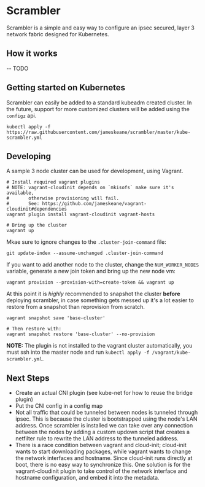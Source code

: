 # Scrambler

Scrambler is a simple and easy way to configure an ipsec secured, layer 3 network fabric designed for Kubernetes.

## How it works

-- TODO

## Getting started on Kubernetes

Scrambler can easily be added to a standard kubeadm created cluster. In the
future, support for more customized clusters will be added using the `configz`
api.

```
kubectl apply -f https://raw.githubusercontent.com/jameskeane/scrambler/master/kube-scrambler.yml
```


## Developing

A sample 3 node cluster can be used for development, using Vagrant.

```
# Install required vagrant plugins
# NOTE: vagrant-cloudinit depends on `mkisofs` make sure it's available,
#       otherwise provisioning will fail.
#       See: https://github.com/jameskeane/vagrant-cloudinit#dependencies
vagrant plugin install vagrant-cloudinit vagrant-hosts

# Bring up the cluster
vagrant up
```

Mkae sure to ignore changes to the `.cluster-join-command` file:
```
git update-index --assume-unchanged .cluster-join-command
```

If you want to add another node to the cluster, change the `NUM_WORKER_NODES`
variable, generate a new join token and bring up the new node vm:
```
vagrant provision --provision-with=create-token && vagrant up
```

At this point it is *highly* recommended to snapshot the cluster **before**
deploying scrambler, in case something gets messed up it's a lot easier to
restore from a snapshot than reprovision from scratch.
```
vagrant snapshot save 'base-cluster'

# Then restore with:
vagrant snapshot restore 'base-cluster' --no-provision
```

**NOTE:** The plugin is not installed to the vagrant cluster automatically, you
must ssh into the master node and run `kubectl apply -f /vagrant/kube-scrambler.yml`.

## Next Steps
 - Create an actual CNI plugin (see kube-net for how to reuse the bridge plugin)
 - Put the CNI config in a config map
 - Not all traffic that could be tunneled between nodes is tunneled through
   ipsec. This is because the cluster is bootstrapped using the node's LAN
   address. Once scrambler is installed we can take over any connection between
   the nodes by adding a custom updown script that creates a netfilter rule to
   rewrite the LAN address to the tunneled address.
 - There is a race condition between vagrant and cloud-init; cloud-init wants to
   start downloading packages, while vagrant wants to change the network
   interfaces and hostname. Since cloud-init runs directly at boot, there is
   no easy way to synchronize this.
   One solution is for the vagrant-cloudinit plugin to take control of the
   network interface and hostname configuration, and embed it into the metadata.
